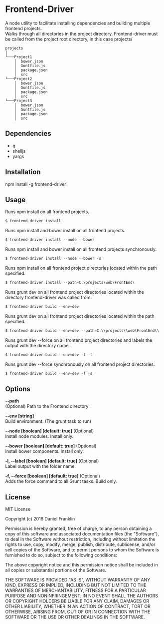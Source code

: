 # Frontend-Driver
A node utility to facilitate installing dependencies and building multiple frontend projects.  
Walks through all directories in the project directory. Frontend-driver must be called from the project root directory, in this case projects/
```
projects
│
└───Project1
    │  bower.json
    │  Guntfile.js
    │  package.json
    │  src
└───Project2
    │  bower.json
    │  Guntfile.js
    │  package.json
    │  src
└───Project3
    │  bower.json
    │  Guntfile.js
    │  package.json
    │  src
```


## Dependencies
* q
* shelljs
* yargs

## Installation

npm install -g frontend-driver

## Usage
 Runs npm install on all frontend projects.
````javascript
$ frontend-driver install 
````

 Runs npm install and bower install on all frontend projects.
````javascript
$ frontend-driver install --node --bower
````

 Runs npm install and bower install on all frontend projects synchronously.
````javascript
$ frontend-driver install --node --bower -s
````

 Runs npm install on all frontend project directories located within the path specified.
````javascript
$ frontend-driver install --path=C:\projects\web\FrontEnd\  
````
Runs grunt dev on all frontend project directories located within the directory frontend-driver was called from.
````javascript
$ frontend-driver build --env=dev
````
Runs grunt dev on all frontend project directories located within the path specified.
````javascript
$ frontend-driver build --env=dev --path=C:\\projects\\web\FrontEnd\\   
````

Runs grunt dev \-\-force on all frontend project directories and labels the output with the directory name.
````javascript
$ frontend-driver build --env=dev -l -f
````

Runs grunt dev \-\-force synchronously on all frontend project directories.
````javascript
$ frontend-driver build --env=dev -f -s 
````

## Options

**\-\-path**  
(Optional) Path to the Frontend directory

**\-\-env [string]**  
Build environment. (The grunt task to run)

**\-\-node [boolean] [default: true]** (Optional)  
Install node modules. Install only.
                                                       
**\-\-bower [boolean] [default: true]** (Optional)  
Install bower components. Install only.
                                                       
**-l, \-\-label [boolean] [default: true]** (Optional)  
Label output with the folder name.
                                                       
**-f, \-\-force [boolean] [default: true]** (Optional)  
Adds the force command to all Grunt tasks. Build only.

## License

MIT License

Copyright (c) 2016 Daniel Franklin

Permission is hereby granted, free of charge, to any person obtaining a copy
of this software and associated documentation files (the "Software"), to deal
in the Software without restriction, including without limitation the rights
to use, copy, modify, merge, publish, distribute, sublicense, and/or sell
copies of the Software, and to permit persons to whom the Software is
furnished to do so, subject to the following conditions:

The above copyright notice and this permission notice shall be included in all
copies or substantial portions of the Software.

THE SOFTWARE IS PROVIDED "AS IS", WITHOUT WARRANTY OF ANY KIND, EXPRESS OR
IMPLIED, INCLUDING BUT NOT LIMITED TO THE WARRANTIES OF MERCHANTABILITY,
FITNESS FOR A PARTICULAR PURPOSE AND NONINFRINGEMENT. IN NO EVENT SHALL THE
AUTHORS OR COPYRIGHT HOLDERS BE LIABLE FOR ANY CLAIM, DAMAGES OR OTHER
LIABILITY, WHETHER IN AN ACTION OF CONTRACT, TORT OR OTHERWISE, ARISING FROM,
OUT OF OR IN CONNECTION WITH THE SOFTWARE OR THE USE OR OTHER DEALINGS IN THE
SOFTWARE.
